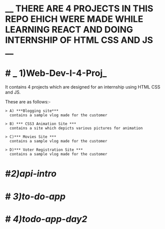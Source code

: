 # __ THERE ARE 4 PROJECTS IN THIS REPO EHICH WERE MADE WHILE LEARNING REACT AND DOING INTERNSHIP OF HTML CSS AND JS  __

# # _ 1)Web-Dev-I-4-Proj_ 
 
  It contains 4 projects which are designed for an internship using HTML CSS and JS.

  These are as follows:-

    > A) ***Blogging site***
      contains a sample vlog made for the customer
    
    > B) *** CSS3 Animation Site ***
      contains a site which depicts various pictures for animation
    
    > C)*** Movies Site ***
      contains a sample vlog made for the customer
    
    > D)*** Voter Registration Site ***
      contains a sample vlog made for the customer

# #_2)api-intro_
    

# # _3)to-do-app_


# # _4)todo-app-day2_


